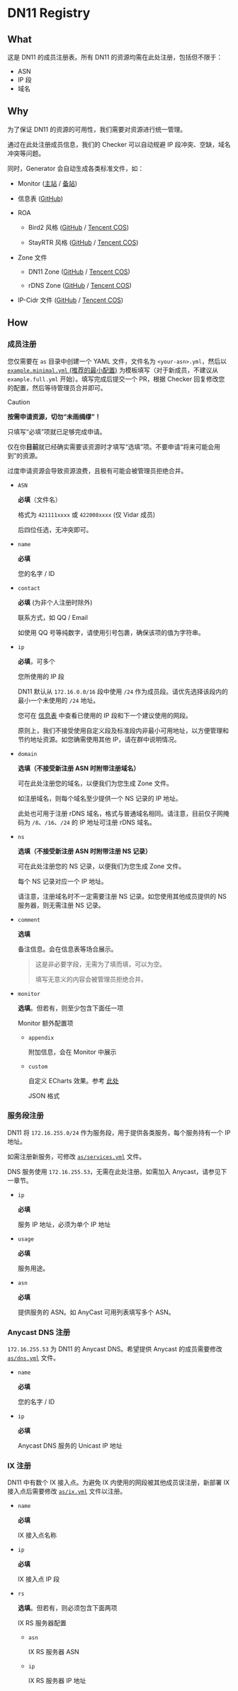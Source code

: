 # DN11 Registry

## What

这是 DN11 的成员注册表。所有 DN11 的资源均需在此处注册，包括但不限于：

- ASN
- IP 段
- 域名

## Why

为了保证 DN11 的资源的可用性，我们需要对资源进行统一管理。

通过在此处注册成员信息，我们的 Checker 可以自动规避 IP 段冲突、空缺，域名冲突等问题。

同时，Generator 会自动生成各类标准文件，如：

- Monitor ([主站](https://status.dn11.top/) / [备站](https://monitor.dn11.baimeow.cn/))

- 信息表 ([GitHub](https://github.com/dn-11/metadata/blob/main/README.md))

- ROA

  - Bird2 风格 ([GitHub](https://raw.githubusercontent.com/dn-11/metadata/main/dn11_roa_bird2.conf) / [Tencent COS](https://metadata.dn11.baimeow.cn/dn11_roa_bird2.conf))

  - StayRTR 风格 ([GitHub](https://raw.githubusercontent.com/dn-11/metadata/main/dn11_roa_stayrtr.json) / [Tencent COS](https://metadata.dn11.baimeow.cn/dn11_roa_stayrtr.json))

- Zone 文件

  - DN11 Zone ([GitHub](https://raw.githubusercontent.com/dn-11/metadata/main/dn11.zone) / [Tencent COS](https://metadata.dn11.baimeow.cn/dn11.zone))

  - rDNS Zone ([GitHub](https://raw.githubusercontent.com/dn-11/metadata/main/dn11-rdns.zone) / [Tencent COS](https://metadata.dn11.baimeow.cn/dn11-rdns.zone))

- IP-Cidr 文件 ([GitHub](https://raw.githubusercontent.com/dn-11/metadata/main/dn11_ipcidr.txt) / [Tencent COS](https://metadata.dn11.baimeow.cn/dn11_ipcidr.txt))

## How

### 成员注册

您仅需要在 `as` 目录中创建一个 YAML 文件，文件名为 `<your-asn>.yml`，然后以 [`example.minimal.yml` (推荐的最小配置)](https://github.com/dn-11/registry/blob/main/as/example.minimal.yml) 为模板填写（对于新成员，不建议从 `example.full.yml` 开始）。填写完成后提交一个 PR，根据 Checker 回复修改您的配置，然后等待管理员合并即可。

> [!CAUTION]
>
> **按需申请资源，切勿“未雨绸缪”！**
>
> 只填写“必填”项就已足够完成申请。
>
> 仅在你**目前**就已经确实需要该资源时才填写“选填”项。不要申请“将来可能会用到”的资源。
>
> 过度申请资源会导致资源浪费，且极有可能会被管理员拒绝合并。

- `ASN`

  **必填**（文件名）

  格式为 `421111xxxx` 或 `422008xxxx` (仅 Vidar 成员)

  后四位任选，无冲突即可。

- `name`

  **必填**

  您的名字 / ID

- `contact`

  **必填** (为非个人注册时除外)

  联系方式，如 QQ / Email

  如使用 QQ 号等纯数字，请使用引号包裹，确保该项的值为字符串。

- `ip`

  **必填**，可多个

  您所使用的 IP 段

  DN11 默认从 `172.16.0.0/16` 段中使用 `/24` 作为成员段。请优先选择该段内的最小一个未使用的 `/24` 地址。

  您可在 [信息表](https://github.com/dn-11/metadata/blob/main/README.md) 中查看已使用的 IP 段和下一个建议使用的网段。

  原则上，我们不接受使用自定义段及标准段内非最小可用地址，以方便管理和节约地址资源。如您确需使用其他 IP，请在群中说明情况。

- `domain`

  **选填（不接受新注册 ASN 时附带注册域名）**

  可在此处注册您的域名，以便我们为您生成 Zone 文件。

  如注册域名，则每个域名至少提供一个 NS 记录的 IP 地址。

  此处也可用于注册 rDNS 域名，格式与普通域名相同。请注意，目前仅子网掩码为 `/8`、`/16`、`/24` 的 IP 地址可注册 rDNS 域名。

- `ns`

  **选填（不接受新注册 ASN 时附带注册 NS 记录）**

  可在此处注册您的 NS 记录，以便我们为您生成 Zone 文件。

  每个 NS 记录对应一个 IP 地址。

  请注意，注册域名时不一定需要注册 NS 记录。如您使用其他成员提供的 NS 服务器，则无需注册 NS 记录。

- `comment`

  **选填**

  备注信息。会在信息表等场合展示。

  > 这是非必要字段，无需为了填而填，可以为空。
  >
  > 填写无意义的内容会被管理员拒绝合并。

- `monitor`

  **选填**。但若有，则至少包含下面任一项

  Monitor 额外配置项

  - `appendix`

    附加信息，会在 Monitor 中展示

  - `custom`

    自定义 ECharts 效果。参考 [此处](https://echarts.apache.org/zh/option.html#series-graph.data)

    JSON 格式

### 服务段注册

DN11 将 `172.16.255.0/24` 作为服务段，用于提供各类服务，每个服务持有一个 IP 地址。

如需注册新服务，可修改 [`as/services.yml`](https://github.com/dn-11/registry/blob/main/as/service.yml) 文件。

DNS 服务使用 `172.16.255.53`，无需在此处注册。如需加入 Anycast，请参见下一章节。

- `ip`

  **必填**

  服务 IP 地址，必须为单个 IP 地址

- `usage`

  **必填**

  服务用途。

- `asn`

  **必填**

  提供服务的 ASN。如 AnyCast 可用列表填写多个 ASN。

### Anycast DNS 注册

`172.16.255.53` 为 DN11 的 Anycast DNS。希望提供 Anycast 的成员需要修改 [`as/dns.yml`](https://github.com/dn-11/registry/blob/main/as/dns.yml) 文件。

- `name`

  **必填**

  您的名字 / ID

- `ip`

  **必填**

  Anycast DNS 服务的 Unicast IP 地址

### IX 注册

DN11 中有数个 IX 接入点。为避免 IX 内使用的网段被其他成员误注册，新部署 IX 接入点后需要修改 [`as/ix.yml`](https://github.com/dn-11/registry/blob/main/as/ix.yml) 文件以注册。

- `name`

  **必填**

  IX 接入点名称

- `ip`

  **必填**

  IX 接入点 IP 段

- `rs`

  **选填**。但若有，则必须包含下面两项

  IX RS 服务器配置

  - `asn`

    IX RS 服务器 ASN

  - `ip`

    IX RS 服务器 IP 地址
